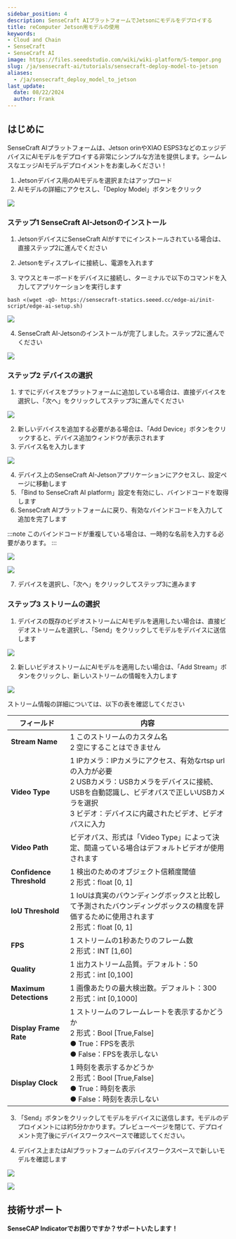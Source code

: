 ```yaml
---
sidebar_position: 4
description: SenseCraft AIプラットフォームでJetsonにモデルをデプロイする
title: reComputer Jetson用モデルの使用
keywords:
- Cloud and Chain
- SenseCraft
- SenseCraft AI
image: https://files.seeedstudio.com/wiki/wiki-platform/S-tempor.png        
slug: /ja/sensecraft-ai/tutorials/sensecraft-deploy-model-to-jetson
aliases:
  - /ja/sensecraft_deploy_model_to_jetson
last_update:
  date: 08/22/2024
  author: Frank
---
```


## はじめに

SenseCraft AIプラットフォームは、Jetson orinやXIAO ESPS3などのエッジデバイスにAIモデルをデプロイする非常にシンプルな方法を提供します。シームレスなエッジAIモデルデプロイメントをお楽しみください！<br />

1. Jetsonデバイス用のAIモデルを選択またはアップロード<br />
2. AIモデルの詳細にアクセスし、「Deploy Model」ボタンをクリック<br />

![](https://files.seeedstudio.com/wiki/SenseCraft_AI/img/10.png)

### **ステップ1  SenseCraft AI-Jetsonのインストール**

1. JetsonデバイスにSenseCraft AIがすでにインストールされている場合は、直接ステップ2に進んでください

2. Jetsonをディスプレイに接続し、電源を入れます

3. マウスとキーボードをデバイスに接続し、ターミナルで以下のコマンドを入力してアプリケーションを実行します

```
bash <(wget -qO- https://sensecraft-statics.seeed.cc/edge-ai/init-script/edge-ai-setup.sh)
```

![](https://files.seeedstudio.com/wiki/SenseCraft_AI/img/11.png)

4. SenseCraft AI-Jetsonのインストールが完了しました。ステップ2に進んでください<br />

![](https://files.seeedstudio.com/wiki/SenseCraft_AI/img/12.png)

### **ステップ2  デバイスの選択**
1. すでにデバイスをプラットフォームに追加している場合は、直接デバイスを選択し、「次へ」をクリックしてステップ3に進んでください<br />


![](https://files.seeedstudio.com/wiki/SenseCraft_AI/img/13.png)

2. 新しいデバイスを追加する必要がある場合は、「Add Device」ボタンをクリックすると、デバイス追加ウィンドウが表示されます<br />
3. デバイス名を入力します<br />

![](https://files.seeedstudio.com/wiki/SenseCraft_AI/img/14.png)

4. デバイス上のSenseCraft AI-Jetsonアプリケーションにアクセスし、設定ページに移動します<br />
5. 「Bind to SenseCraft AI platform」設定を有効にし、バインドコードを取得します<br />
6. SenseCraft AIプラットフォームに戻り、有効なバインドコードを入力して追加を完了します<br />

:::note
このバインドコードが重複している場合は、一時的な名前を入力する必要があります。
:::

![](https://files.seeedstudio.com/wiki/SenseCraft_AI/img/15.png)

![](https://files.seeedstudio.com/wiki/SenseCraft_AI/img/16.png)

7. デバイスを選択し、「次へ」をクリックしてステップ3に進みます

### **ステップ3  ストリームの選択**
1. デバイスの既存のビデオストリームにAIモデルを適用したい場合は、直接ビデオストリームを選択し、「Send」をクリックしてモデルをデバイスに送信します<br />

![](https://files.seeedstudio.com/wiki/SenseCraft_AI/img/17.png)

2. 新しいビデオストリームにAIモデルを適用したい場合は、「Add Stream」ボタンをクリックし、新しいストリームの情報を入力します<br />

![](https://files.seeedstudio.com/wiki/SenseCraft_AI/img/18.png)

ストリーム情報の詳細については、以下の表を確認してください

| **フィールド** | **内容** |
| --- | --- |
| **Stream Name** | 1 このストリームのカスタム名<br />2 空にすることはできません |
| **Video Type** | 1 IPカメラ：IPカメラにアクセス、有効なrtsp urlの入力が必要<br />2 USBカメラ：USBカメラをデバイスに接続、USBを自動認識し、ビデオパスで正しいUSBカメラを選択<br />3 ビデオ：デバイスに内蔵されたビデオ、ビデオパスに入力 |
| **Video Path** | ビデオパス、形式は「Video Type」によって決定、間違っている場合はデフォルトビデオが使用されます |
| **Confidence Threshold** | 1 検出のためのオブジェクト信頼度閾値<br />2 形式：float [0, 1] |
| **IoU Threshold** | 1 IoUは真実のバウンディングボックスと比較して予測されたバウンディングボックスの精度を評価するために使用されます<br />2 形式：float [0, 1] |
| **FPS** | 1 ストリームの1秒あたりのフレーム数<br />2 形式：INT [1,60] |
| **Quality** | 1 出力ストリーム品質。デフォルト：50<br />2 形式：int [0,100] |
| **Maximum Detections** | 1 画像あたりの最大検出数。デフォルト：300<br />2 形式：int [0,1000] |
| **Display Frame Rate** | 1 ストリームのフレームレートを表示するかどうか<br />2 形式：Bool [True,False]<br />● True：FPSを表示<br />● False：FPSを表示しない |
| **Display Clock** | 1 時刻を表示するかどうか<br />2 形式：Bool [True,False]<br />● True：時刻を表示<br />● False：時刻を表示しない |

3. 「Send」ボタンをクリックしてモデルをデバイスに送信します。モデルのデプロイメントには約5分かかります。プレビューページを閉じて、デプロイメント完了後にデバイスワークスペースで確認してください。

4. デバイス上またはAIプラットフォームのデバイスワークスペースで新しいモデルを確認します<br />

![](https://files.seeedstudio.com/wiki/SenseCraft_AI/img/19.png)

![](https://files.seeedstudio.com/wiki/SenseCraft_AI/img/20.png)


## **技術サポート**

**SenseCAP Indicatorでお困りですか？サポートいたします！**

<div class="button_tech_support_container">
<a href="https://discord.com/invite/QqMgVwHT3X" class="button_tech_support_sensecap"></a>
<a href="https://support.sensecapmx.com/portal/en/home" class="button_tech_support_sensecap3"></a>
</div>

<div class="button_tech_support_container">
<a href="mailto:support@sensecapmx.com" class="button_tech_support_sensecap2"></a>
<a href="https://github.com/Seeed-Studio/wiki-documents/discussions/69" class="button_discussion"></a>
</div>